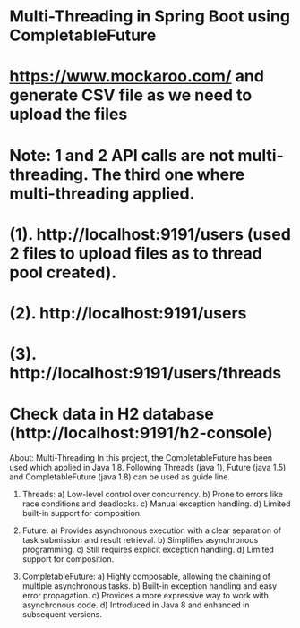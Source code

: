 # Multi-Threading in Spring Boot using CompletableFuture
# https://www.mockaroo.com/ and generate CSV file as we need to upload the files
# Note: 1 and 2 API calls are not multi-threading. The third one where multi-threading applied.
# (1). http://localhost:9191/users (used 2 files to upload files as to thread pool created).
# (2). http://localhost:9191/users
# (3). http://localhost:9191/users/threads

# Check data in H2 database (http://localhost:9191/h2-console)

About: Multi-Threading
In this project, the CompletableFuture has been used which applied in Java 1.8. 
Following Threads (java 1), Future (java 1.5) and CompletableFuture (java 1.8) can be used as guide line.

1. Threads:
a) Low-level control over concurrency.
b) Prone to errors like race conditions and deadlocks.
c) Manual exception handling.
d) Limited built-in support for composition.

2. Future:
a) Provides asynchronous execution with a clear separation of task submission and result retrieval.
b) Simplifies asynchronous programming.
c) Still requires explicit exception handling.
d) Limited support for composition.

3. CompletableFuture:
a) Highly composable, allowing the chaining of multiple asynchronous tasks.
b) Built-in exception handling and easy error propagation.
c) Provides a more expressive way to work with asynchronous code.
d) Introduced in Java 8 and enhanced in subsequent versions.

